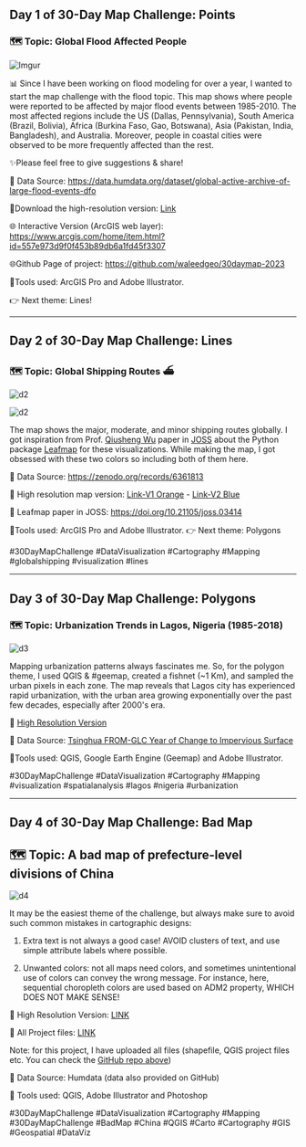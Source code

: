 ## Day 1 of 30-Day Map Challenge: Points

### 🗺️ Topic: Global Flood Affected People

![Imgur](/data/figs/1_points.png)

📊 Since I have been working on flood modeling for over a year, I wanted to start the map challenge with the flood topic. This map shows where people were reported to be affected by major flood events between 1985-2010. The most affected regions include the US (Dallas, Pennsylvania), South America (Brazil, Bolivia), Africa (Burkina Faso, Gao, Botswana), Asia (Pakistan, India, Bangladesh), and Australia. Moreover, people in coastal cities were observed to be more frequently affected than the rest.

✨Please feel free to give suggestions & share!

📍 Data Source: https://data.humdata.org/dataset/global-active-archive-of-large-flood-events-dfo

🔗Download the high-resolution version: [Link](/data/figs/1_points.png)

🌐 Interactive Version (ArcGIS web layer): https://www.arcgis.com/home/item.html?id=557e973d9f0f453b89db6a1fd45f3307

🌐Github Page of project: https://github.com/waleedgeo/30daymap-2023

🎨Tools used: ArcGIS Pro and Adobe Illustrator.

👉 Next theme: Lines!

---

## Day 2 of 30-Day Map Challenge: Lines

### 🗺️ Topic: Global Shipping Routes ⛴️

![d2](/data/figs/2_lines_v2.png)

![d2](/data/figs/2_lines_v1.png)

The map shows the major, moderate, and minor shipping routes globally. I got inspiration from Prof. [Qiusheng Wu](https://www.linkedin.com/in/giswqs/) paper in [JOSS](https://doi.org/10.21105/joss.03414) about the Python package [Leafmap](https://leafmap.org/) for these visualizations.
While making the map, I got obsessed with these two colors so including both of them here.

📍 Data Source: https://zenodo.org/records/6361813

🔗 High resolution map version: [Link-V1 Orange](/data/figs/2_lines_v1.png) - [Link-V2 Blue](/data/figs/2_lines_v2.png)

🔗 Leafmap paper in JOSS: https://doi.org/10.21105/joss.03414

🎨Tools used: ArcGIS Pro and Adobe Illustrator.
👉 Next theme: Polygons

 #30DayMapChallenge #DataVisualization #Cartography #Mapping #globalshipping #visualization #lines

---

## Day 3 of 30-Day Map Challenge: Polygons

### 🗺️ Topic: Urbanization Trends in Lagos, Nigeria (1985-2018)

![d3](/data/figs/d3_polygons.png)

Mapping urbanization patterns always fascinates me. So, for the polygon theme, I used QGIS & #geemap, created a fishnet (~1 Km), and sampled the urban pixels in each zone.
The map reveals that Lagos city has experienced rapid urbanization, with the urban area growing exponentially over the past few decades, especially after 2000's era. 

🔗 [High Resolution Version](/data/figs/d3_polygons.png)

📍 Data Source: [Tsinghua FROM-GLC Year of Change to Impervious Surface](https://developers.google.com/earth-engine/datasets/catalog/Tsinghua_FROM-GLC_GAIA_v10)

🎨Tools used: QGIS, Google Earth Engine (Geemap) and Adobe Illustrator.

 #30DayMapChallenge #DataVisualization #Cartography #Mapping #visualization #spatialanalysis #lagos #nigeria #urbanization

 ---

## Day 4 of 30-Day Map Challenge: Bad Map

## 🗺️ Topic: A bad map of prefecture-level divisions of China

![d4](/data/d4_badmap/d4_badmap.png)

It may be the easiest theme of the challenge, but always make sure to avoid such common mistakes in cartographic designs: 

1) Extra text is not always a good case! AVOID clusters of text, and use simple attribute labels where possible.

2) Unwanted colors: not all maps need colors, and sometimes unintentional use of colors can convey the wrong message. For instance, here, sequential choropleth colors are used based on ADM2 property, WHICH DOES NOT MAKE SENSE!
 
🔗 High Resolution Version: [LINK](https://github.com/waleedgeo/30daymap-2023/blob/main/data/figs/d3_polygons.png)

🔗 All Project files: [LINK](/data/d4_badmap/)

Note: for this project, I have uploaded all files (shapefile, QGIS project files etc. You can check the [GitHub repo above](/data/d4_badmap/))

📍 Data Source: Humdata (data also provided on GitHub)

🎨 Tools used: QGIS, Adobe Illustrator and Photoshop

 #30DayMapChallenge #DataVisualization #Cartography #Mapping #30DayMapChallenge #BadMap #China #QGIS #Carto #Cartography #GIS #Geospatial #DataViz